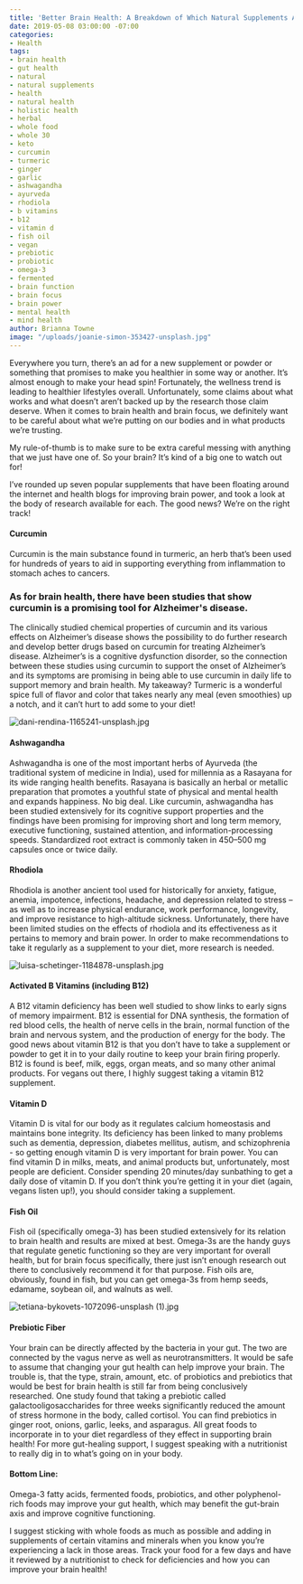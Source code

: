 ```yaml
---
title: 'Better Brain Health: A Breakdown of Which Natural Supplements Actually Work'
date: 2019-05-08 03:00:00 -07:00
categories:
- Health
tags:
- brain health
- gut health
- natural
- natural supplements
- health
- natural health
- holistic health
- herbal
- whole food
- whole 30
- keto
- curcumin
- turmeric
- ginger
- garlic
- ashwagandha
- ayurveda
- rhodiola
- b vitamins
- b12
- vitamin d
- fish oil
- vegan
- prebiotic
- probiotic
- omega-3
- fermented
- brain function
- brain focus
- brain power
- mental health
- mind health
author: Brianna Towne
image: "/uploads/joanie-simon-353427-unsplash.jpg"
---
```


Everywhere you turn, there’s an ad for a new supplement or powder or something that promises to make you healthier in some way or another. It’s almost enough to make your head spin! Fortunately, the wellness trend is leading to healthier lifestyles overall. Unfortunately, some claims about what works and what doesn’t aren’t backed up by the research those claim deserve. When it comes to brain health and brain focus, we definitely want to be careful about what we’re putting on our bodies and in what products we’re trusting. 

My rule-of-thumb is to make sure to be extra careful messing with anything that we just have one of. So your brain? It’s kind of a big one to watch out for!

I’ve rounded up seven popular supplements that have been floating around the internet and health blogs for improving brain power, and took a look at the body of research available for each. The good news? We’re on the right track!
 
#### Curcumin

Curcumin is the main substance found in turmeric, an herb that’s been used for hundreds of years to aid in supporting everything from inflammation to stomach aches to cancers. 

### As for brain health, there have been studies that show curcumin is a promising tool for Alzheimer's disease. 

The clinically studied chemical properties of curcumin and its various effects on Alzheimer’s disease shows the possibility to do further research and develop better drugs based on curcumin for treating Alzheimer’s disease. Alzheimer’s is a cognitive dysfunction disorder, so the connection between these studies using curcumin to support the onset of Alzheimer’s and its symptoms are promising in being able to use curcumin in daily life to support memory and brain health. My takeaway? Turmeric is a wonderful spice full of flavor and color that takes nearly any meal (even smoothies) up a notch, and it can’t hurt to add some to your diet!

![dani-rendina-1165241-unsplash.jpg](/uploads/dani-rendina-1165241-unsplash.jpg)

#### Ashwagandha

Ashwagandha is one of the most important herbs of Ayurveda (the traditional system of medicine in India), used for millennia as a Rasayana for its wide ranging health benefits. Rasayana is basically an herbal or metallic preparation that promotes a youthful state of physical and mental health and expands happiness. No big deal. Like curcumin, ashwagandha has been studied extensively for its cognitive support properties and the findings have been promising for improving short and long term memory, executive functioning, sustained attention, and information-processing speeds. Standardized root extract is commonly taken in 450–500 mg capsules once or twice daily.

#### Rhodiola

Rhodiola is another ancient tool used for historically for anxiety, fatigue, anemia, impotence, infections, headache, and depression related to stress – as well as to increase physical endurance, work performance, longevity, and improve resistance to high-altitude sickness. Unfortunately, there have been limited studies on the effects of rhodiola and its effectiveness as it pertains to memory and brain power. In order to make recommendations to take it regularly as a supplement to your diet, more research is needed. 

![luisa-schetinger-1184878-unsplash.jpg](/uploads/luisa-schetinger-1184878-unsplash.jpg)

#### Activated B Vitamins (including B12)

A B12 vitamin deficiency has been well studied to show links to early signs of memory impairment. B12 is essential for DNA synthesis, the formation of red blood cells, the health of nerve cells in the brain, normal function of the brain and nervous system, and the production of energy for the body. The good news about vitamin B12 is that you don’t have to take a supplement or powder to get it in to your daily routine to keep your brain firing properly. B12 is found is beef, milk, eggs, organ meats, and so many other animal products. For vegans out there, I highly suggest taking a vitamin B12 supplement. 

#### Vitamin D

Vitamin D is vital for our body as it regulates calcium homeostasis and maintains bone integrity. Its deficiency has been linked to many problems such as dementia, depression, diabetes mellitus, autism, and schizophrenia - so getting enough vitamin D is very important for brain power. You can find vitamin D in milks, meats, and animal products but, unfortunately, most people are deficient. Consider spending 20 minutes/day sunbathing to get a daily dose of vitamin D. If you don’t think you’re getting it in your diet (again, vegans listen up!), you should consider taking a supplement. 

#### Fish Oil

Fish oil (specifically omega-3) has been studied extensively for its relation to brain health and results are mixed at best. Omega-3s are the handy guys that regulate genetic functioning so they are very important for overall health, but for brain focus specifically, there just isn’t enough research out there to conclusively recommend it for that purpose. Fish oils are, obviously, found in fish, but you can get omega-3s from hemp seeds, edamame, soybean oil, and walnuts as well.

![tetiana-bykovets-1072096-unsplash (1).jpg](/uploads/tetiana-bykovets-1072096-unsplash%20(1).jpg)

#### Prebiotic Fiber

Your brain can be directly affected by the bacteria in your gut. The two are connected by the vagus nerve as well as neurotransmitters. It would be safe to assume that changing your gut health can help improve your brain. The trouble is, that the type, strain, amount, etc. of probiotics and prebiotics that would be best for brain health is still far from being conclusively researched. One study found that taking a prebiotic called galactooligosaccharides for three weeks significantly reduced the amount of stress hormone in the body, called cortisol. You can find prebiotics in ginger root, onions, garlic, leeks, and asparagus. All great foods to incorporate in to your diet regardless of they effect in supporting brain health! For more gut-healing support, I suggest speaking with a nutritionist to really dig in to what’s going on in your body. 

#### Bottom Line:

Omega-3 fatty acids, fermented foods, probiotics, and other polyphenol-rich foods may improve your gut health, which may benefit the gut-brain axis and improve cognitive functioning. 

I suggest sticking with whole foods as much as possible and adding in supplements of certain vitamins and minerals when you know you’re experiencing a lack in those areas. Track your food for a few days and have it reviewed by a nutritionist to check for deficiencies and how you can improve your brain health!